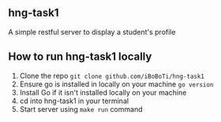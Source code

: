 ## hng-task1
A simple restful server to display a student's profile

## How to run hng-task1 locally
1. Clone the repo `git clone github.com/iBoBoTi/hng-task1`
2. Ensure go is installed in locally on your machine `go version`
3. Install Go if it isn't installed locally on your machine
4. cd into hng-task1 in your terminal
4. Start server using `make run` command
